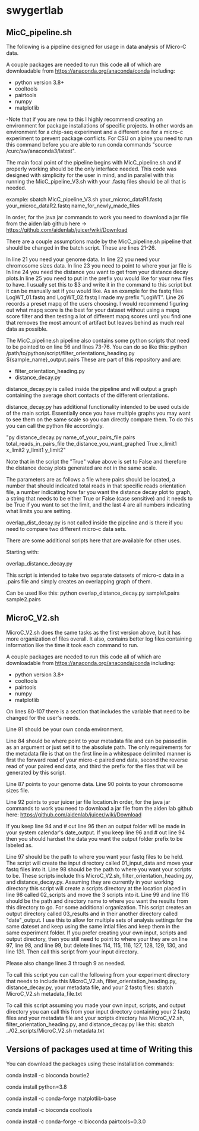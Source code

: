 # swygertlab
## MicC_pipeline.sh
The following is a pipeline designed for usage in data analysis of Micro-C data. 

A couple packages are needed to run this code all of which are downloadable from https://anaconda.org/anaconda/conda including:
- python version 3.8+
- cooltools
- pairtools
- numpy
- matplotlib

-Note that if you are new to this I highly recommend creating an environment for package installations of specific projects. In other words an environment
for a chip-seq experiment and a different one for a micro-c experiment to prevent package conflicts. For CSU on alpine you need to run this command before
you are able to run conda commands "source /curc/sw/anaconda3/latest".

The main focal point of the pipeline begins with MicC_pipeline.sh and if properly working should be the only interface needed. 
This code was designed with simplicity for the user in mind, and in parallel with this running the MicC_pipeline_V3.sh with your .fastq files
should be all that is needed. 

example: sbatch MicC_pipeline_V3.sh your_microc_dataR1.fastq your_microc_dataR2.fastq name_for_newly_made_files

In order, for the java jar commands to work you need to download a jar file from the aiden lab github here -> https://github.com/aidenlab/juicer/wiki/Download 

There are a couple assumptions made by the MicC_pipeline.sh pipeline that should be changed in the batch script. These are lines 21-26. 

In line 21 you need your genome data. In line 22 you need your chromosome sizes data. In line 23 you need to point to where your jar file is In line 24 you need 
the distance you want to get from your distance decay plots.In line 25 you need to put in the prefix you would like for your new files to have. I usually set this 
to $3 and write it in the command to this script but it can be manually set if you would like. As an example for the fastq files LogWT_01.fastq and LogWT_02.fastq 
I made my prefix "LogWT". Line 26 records a preset mapq of the users choosing. I would recommend figuring out what mapq score is the best for your dataset 
without using a mapq score filter and then testing a lot of different mapq scores until you find one that removes the most amount of artifact but leaves behind as 
much real data as possible.

The MicC_pipeline.sh pipeline also contains some python scripts that need to be pointed to on line 56 and lines 73-76. You can do so like this:
python /path/to/python/script/filter_orientations_heading.py ${sample_name}_output.pairs
These are part of this repository and are:
- filter_orientation_heading.py
- distance_decay.py

distance_decay.py is called inside the pipeline and will output a graph containing the average short contacts of the different orientations.

distance_decay.py has additional functionality intended to be used outside of the main script. 
Essentially once you have multiple graphs you may want to see them on the same scale so you can directly compare them. 
To do this you can call the python file accordingly.

"py distance_decay.py name_of_your_pairs_file.pairs total_reads_in_pairs_file the_distance_you_want_graphed True x_limit1 x_limit2 y_limit1 y_limit2"

Note that in the script the "True" value above is set to False and therefore the distance decay plots generated are not in the same scale. 

The parameters are as follows a file where pairs should be located, a number that should indicated total reads in that specific reads orientation file, 
a number indicating how far you want the distance decay plot to graph, a string that needs to be either True or False (case sensitive) and it needs to 
be True if you want to set the limit, and the last 4 are all numbers indicating what limits you are setting. 

overlap_dist_decay.py is not called inside the pipeline and is there if you need to compare two different micro-c data sets. 

There are some additional scripts here that are available for other uses.

Starting with:

overlap_distance_decay.py

This script is intended to take two separate datasets of micro-c data in a .pairs file and simply creates an overlapping graph of them.

Can be used like this: python overlap_distance_decay.py sample1.pairs sample2.pairs

## MicroC_V2.sh
MicroC_V2.sh does the same tasks as the first version above, but it has more organization of files overall. It also, contains better log files containing 
information like the time it took each command to run. 

A couple packages are needed to run this code all of which are downloadable from https://anaconda.org/anaconda/conda including:
- python version 3.8+
- cooltools
- pairtools
- numpy
- matplotlib

On lines 80-107 there is a section that includes the variable that need to be changed for the user's needs. 

Line 81 should be your own conda environment.

Line 84 should be where point to your metadata file and can be passed in as an argument or just set it to the absolute path. The only requirements for the
metadata file is that on the first line in a whitespace delimited manner is first the forward read of your micro-c paired end data, second the reverse read
of your paired end data, and third the prefix for the files that will be generated by this script.

Line 87 points to your genome data. Line 90 points to your chromosome sizes file. 

Line 92 points to your juicer jar file location.In order, for the java jar commands to work you need to download a jar file from the aiden lab github here: 
https://github.com/aidenlab/juicer/wiki/Download 

If you keep line 94 and # out line 96 then an output folder will be made in your system calendar's date_output. If you keep line 96 and # out line 94 then
you should hardset the data you want the output folder prefix to be labeled as.

Line 97 should be the path to where you want your fastq files to be held. The script will create the input directory called 01_input_data and move your fastq files into it.
Line 98 should be the path to where you want your scripts to be. These scripts include this MicroC_V2.sh, filter_orientation_heading.py, and distance_decay.py.
Assuming they are currently in your working directory this script will create a scripts directory at the location placed in line 98 called 02_scripts and move
the 3 scripts into it. 
Line 99 and line 116 should be the path and directory name to where you want the results from this directory to go. For some additional organization. This script creates
an output directory called 03_results and in their another directory called "date"_output. I use this to allow for multiple sets of analysis settings for the same dateset
and keep using the same intial files and keep them in the same experiment folder. 
If you prefer creating your own input, scripts and output directory, then you still need to point to where your they are on line 97, line 98, and line 99, but delete lines 114, 
115, 116, 127, 128, 129, 130, and line 131. Then call this script from your input directory.

Please also change lines 3 through 9 as needed. 

To call this script you can call the following from your experiment directory that needs to include this MicroC_V2.sh, filter_orientation_heading.py, distance_decay.py, your
metadata file, and your 2 fastq files:
sbatch MicroC_V2.sh metadata_file.txt

To call this script assuming you made your own input, scripts, and output directory you can call this from your input directory containing your 2 fastq files and your metadata
file and your scripts directory has MicroC_V2.sh, filter_orientation_heading.py, and distance_decay.py like this:
sbatch ../02_scripts/MicroC_V2.sh metadata.txt

## Versions of packages used at time of Writing this

You can download the packages using these installation commands:

conda install -c bioconda bowtie2

conda install python=3.8

conda install -c conda-forge matplotlib-base

conda install -c bioconda cooltools

conda install -c conda-forge -c bioconda pairtools=0.3.0
